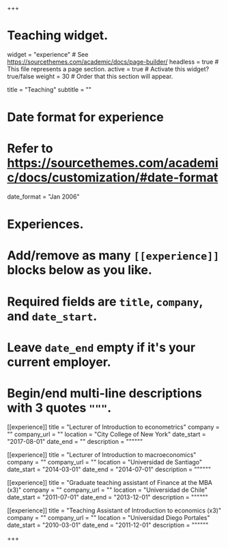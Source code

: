 +++
# Teaching widget.
widget = "experience"  # See https://sourcethemes.com/academic/docs/page-builder/
headless = true  # This file represents a page section.
active = true  # Activate this widget? true/false
weight = 30  # Order that this section will appear.

title = "Teaching"
subtitle = ""

# Date format for experience
#   Refer to https://sourcethemes.com/academic/docs/customization/#date-format
date_format = "Jan 2006"

# Experiences.
#   Add/remove as many `[[experience]]` blocks below as you like.
#   Required fields are `title`, `company`, and `date_start`.
#   Leave `date_end` empty if it's your current employer.
#   Begin/end multi-line descriptions with 3 quotes `"""`.
[[experience]]
  title = "Lecturer of Introduction to econometrics"
  company = ""
  company_url = ""
  location = "City College of New York"
  date_start = "2017-08-01"
  date_end = ""
  description = """"""

[[experience]]
  title = "Lecturer of Introduction to macroeconomics"
  company = ""
  company_url = ""
  location = "Universidad de Santiago"
  date_start = "2014-03-01"
  date_end = "2014-07-01"
  description = """"""
  
[[experience]]
  title = "Graduate teaching assistant of Finance at the MBA (x3)"
  company = ""
  company_url = ""
  location = "Universidad de Chile"
  date_start = "2011-07-01"
  date_end = "2013-12-01"
  description = """"""  
  
[[experience]]
  title = "Teaching Assistant of Introduction to economics (x3)"
  company = ""
  company_url = ""
  location = "Universidad Diego Portales"
  date_start = "2010-03-01"
  date_end = "2011-12-01"
  description = """"""
  
+++
